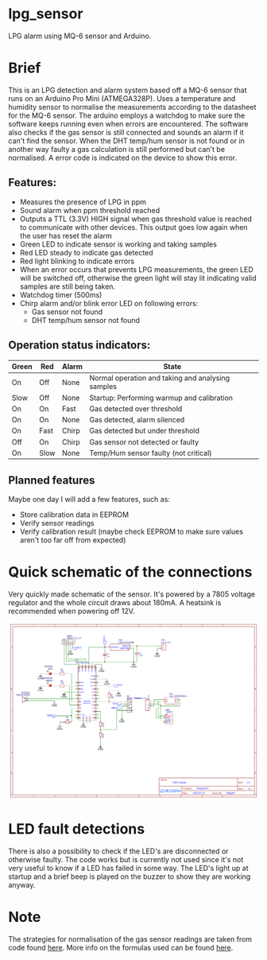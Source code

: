 # lpg_sensor
LPG alarm using MQ-6 sensor and Arduino.

# Brief
This is an LPG detection and alarm system based off a MQ-6 sensor that runs on an Arduino Pro Mini (ATMEGA328P). Uses a temperature and humidity sensor to normalise the measurements according to the datasheet for the MQ-6 sensor. The arduino employs a watchdog to make sure the software keeps running even when errors are encountered. The software also checks if the gas sensor is still connected and sounds an alarm if it can't find the sensor. When the DHT temp/hum sensor is not found or in another way faulty a gas calculation is still performed but can't be normalised. A error code is indicated on the device to show this error.

## Features:
- Measures the presence of LPG in ppm
- Sound alarm when ppm threshold reached
- Outputs a TTL (3.3V) HIGH signal when gas threshold value is reached to communicate with other devices. This output goes low again when the user has reset the alarm
- Green LED to indicate sensor is working and taking samples
- Red LED steady to indicate gas detected
- Red light blinking to indicate errors
- When an error occurs that prevents LPG measurements, the green LED will be switched off, otherwise the green light will stay lit indicating valid samples are still being taken.
- Watchdog timer (500ms)
- Chirp alarm and/or blink error LED on following errors:
    - Gas sensor not found
    - DHT temp/hum sensor not found

## Operation status indicators:
Green | Red | Alarm | State
--- | --- | --- | ---
On |   Off  | None  | Normal operation and taking and analysing samples
Slow | Off  | None  | Startup: Performing warmup and calibration
On   | On   | Fast  | Gas detected over threshold
On   | On   | None  | Gas detected, alarm silenced
On   | Fast | Chirp | Gas detected but under threshold
Off  | On   | Chirp | Gas sensor not detected or faulty
On   | Slow | None  | Temp/Hum sensor faulty (not critical)

## Planned features
Maybe one day I will add a few features, such as:
- Store calibration data in EEPROM
- Verify sensor readings
- Verify calibration result (maybe check EEPROM to make sure values aren't too far off from expected)

# Quick schematic of the connections
Very quickly made schematic of the sensor. It's powered by a 7805 voltage regulator and the whole circuit draws about 180mA. A heatsink is recommended when powering off 12V.

![Schematic](Schematic_LPG_Sensor_2023-01-23.png)

# LED fault detections
There is also a possibility to check if the LED's are disconnected or otherwise faulty. The code works but is currently not used since it's not very useful to know if a LED has failed in some way. The LED's light up at startup and a brief beep is played on the buzzer to show they are working anyway.

# Note
The strategies for normalisation of the gas sensor readings are taken from code found [here](https://www.savvysolutions.info/savvymicrocontrollersolutions/arduino.php?topic=arduino-mq6-lpg-gas-sensor). More info on the formulas used can be found [here](https://www.savvysolutions.info/savvymicrocontrollersolutions/index.php?sensor=mq-6-gas-sensors).
